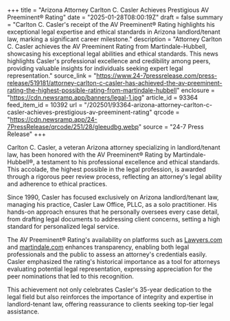 +++
title = "Arizona Attorney Carlton C. Casler Achieves Prestigious AV Preeminent® Rating"
date = "2025-01-28T08:00:19Z"
draft = false
summary = "Carlton C. Casler's receipt of the AV Preeminent® Rating highlights his exceptional legal expertise and ethical standards in Arizona landlord/tenant law, marking a significant career milestone."
description = "Attorney Carlton C. Casler achieves the AV Preeminent Rating from Martindale-Hubbell, showcasing his exceptional legal abilities and ethical standards. This news highlights Casler's professional excellence and credibility among peers, providing valuable insights for individuals seeking expert legal representation."
source_link = "https://www.24-7pressrelease.com/press-release/519181/attorney-carlton-c-casler-has-achieved-the-av-preeminent-rating-the-highest-possible-rating-from-martindale-hubbell"
enclosure = "https://cdn.newsramp.app/banners/legal-1.jpg"
article_id = 93364
feed_item_id = 10392
url = "/202501/93364-arizona-attorney-carlton-c-casler-achieves-prestigious-av-preeminent-rating"
qrcode = "https://cdn.newsramp.app/24-7PressRelease/qrcode/251/28/gleeudbg.webp"
source = "24-7 Press Release"
+++

<p>Carlton C. Casler, a veteran Arizona attorney specializing in landlord/tenant law, has been honored with the AV Preeminent® Rating by Martindale-Hubbell®, a testament to his professional excellence and ethical standards. This accolade, the highest possible in the legal profession, is awarded through a rigorous peer review process, reflecting an attorney's legal ability and adherence to ethical practices.</p><p>Since 1990, Casler has focused exclusively on Arizona landlord/tenant law, managing his practice, Casler Law Office, PLLC, as a solo practitioner. His hands-on approach ensures that he personally oversees every case detail, from drafting legal documents to addressing client concerns, setting a high standard for personalized legal service.</p><p>The AV Preeminent® Rating's availability on platforms such as <a href="https://www.lawyers.com" rel="nofollow" target="_blank">Lawyers.com</a> and <a href="https://www.martindale.com" rel="nofollow" target="_blank">martindale.com</a> enhances transparency, enabling both legal professionals and the public to assess an attorney's credentials easily. Casler emphasized the rating's historical importance as a tool for attorneys evaluating potential legal representation, expressing appreciation for the peer nominations that led to this recognition.</p><p>This achievement not only celebrates Casler's 35-year dedication to the legal field but also reinforces the importance of integrity and expertise in landlord-tenant law, offering reassurance to clients seeking top-tier legal assistance.</p>
